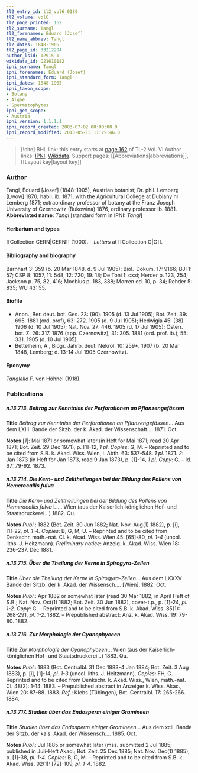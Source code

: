 ```yaml
---
tl2_entry_id: tl2_vol6_0189
tl2_volume: vol6
tl2_page_printed: 162
tl2_surname: Tangl
tl2_forenames: Eduard [Josef]
tl2_name_abbrev: Tangl
tl2_dates: 1848-1905
tl2_page_id: 33212204
author_lsid: 12915-1
wikidata_id: Q21610182
ipni_surname: Tangl
ipni_forenames: Eduard (Josef)
ipni_standard_form: Tangl
ipni_dates: 1848-1905
ipni_taxon_scope: 
- Botany
- Algae
- Spermatophytes
ipni_geo_scope: 
- Austria
ipni_version: 1.1.1.1
ipni_record_created: 2003-07-02 00:00:00.0
ipni_record_modified: 2013-05-15 11:29:46.0
---
```


> [!cite] BHL link: this entry starts at [page 162](https://www.biodiversitylibrary.org/page/33212204) of TL-2 Vol. VI
> Author links: [IPNI](https://www.ipni.org/a/12915-1), [Wikidata](https://www.wikidata.org/wiki/Q21610182). Support pages: [[Abbreviations|abbreviations]], [[Layout key|layout key]]

### Author

Tangl, Eduard \[Josef\] (1848-1905), Austrian botanist; Dr. phil. Lemberg \[Lwow\] 1870; habil. ib. 1871; with the Agricultural College at Dublany nr Lemberg 1871; extraordinary professor of botany at the Franz Joseph University of Czernowitz (Bukowina) 1876, ordinary professor ib. 1881. 
**Abbreviated name**: *Tangl* \[standard form in IPNI: *Tangl*\]

#### Herbarium and types

[[Collection CERN|CERN]] (1000). – *Letters* at [[Collection G|G]].

#### Bibliography and biography

Barnhart 3: 359 (b. 20 Mar 1848, d. 9 Jul 1905); Biol.-Dokum. 17: 9166; BJI 1: 57; CSP 8: 1057, 11: 548, 12: 720, 19: 18; De Toni 1: cxxi; Herder p. 123, 254; Jackson p. 75, 82, 416; Moebius p. 183, 388; Morren ed. 10, p. 34; Rehder 5: 835; WU 43: 55.

#### Biofile

- Anon., Ber. deut. bot. Ges. 23: (90). 1905 (d. 13 Jul 1905); Bot. Zeit. 39: 695. 1881 (ord. prof), 63: 272. 1905 (d. 9 Jul 1905); Hedwigia 45: (38). 1906 (d. 10 Jul 1905); Nat. Nov. 27: 446. 1905 (d. 17 Jul 1905); Österr. bot. Z. 26: 317. 1876 (app. Czernowitz), 31: 305. 1881 (ord. prof. ib.), 55: 331. 1905 (d. 10 Jul 1905).
- Bettelheim, A., Biogr. Jahrb. deut. Nekrol. 10: 259\*. 1907 (b. 20 Mar 1848, Lemberg; d. 13-14 Jul 1905 Czernowitz).

#### Eponymy

*Tanglella* F. von Höhnel (1918).

### Publications

##### n.13.713. Beitrag zur Kenntniss der Perforationen an Pflanzengefässen

**Title**
*Beitrag zur Kenntniss der Perforationen an Pflanzengefässen*... Aus dem LXIII. Bande der Sitzb. der k. Akad. der Wissenschaft.... 1871. Oct.

**Notes**
\[*1*\]: Mai 1871 or somewhat later (in Heft for Mai 1871; read 20 Apr 1871; Bot. Zeit. 29 Dec 1971), p. \[1\]-12, *1 pl. Copies*: G, M. – Reprinted and to be cited from S.B. k. Akad. Wiss. Wien, i. Abth. 63: 537-548. *1 pl*. 1871.
*2*: Jan 1873 (in Heft for Jan 1873, read 9 Jan 1873), p. \[1\]-14, *1 pl. Copy*: G. – Id. 67: 79-92. 1873.

##### n.13.714. Die Kern– und Zelltheilungen bei der Bildung des Pollens von Hemerocallis fulva

**Title**
*Die Kern– und Zelltheilungen bei der Bildung des Pollens von Hemerocallis fulva* L.... Wien (aus der Kaiserlich-königlichen Hof- und Staatsdruckerei...) 1882. Qu.

**Notes**
*Publ*.: 1882 (Bot. Zeit. 30 Jun 1882; Nat. Nov. Aug(1) 1882), p. \[i\], \[1\]-22, *pl. 1-4. Copies*: B, G, M, U. – Reprinted and to be cited from Denkschr. math.-nat. Cl. k. Akad. Wiss. Wien 45: \[65\]-80, *pl. 1-4* (uncol. liths. J. Heitzmann).
*Preliminary notice*: Anzeig. k. Akad. Wiss. Wien 18: 236-237. Dec 1881.

##### n.13.715. Über die Theilung der Kerne in Spirogyra-Zellen

**Title**
*Über die Theilung der Kerne in Spirogyra-Zellen*... Aus dem LXXXV Bande der Sitzb. der k. Akad. der Wissensch.... \[Wien\]. 1882. Oct.

**Notes**
*Publ*.: Apr 1882 or somewhat later (read 30 Mar 1882; in April Heft of S.B.; Nat. Nov. Oct(1) 1882; Bot. Zeit. 30 Jun 1882), cover-t.p., p. \[1\]-24, *pl. 1-2. Copy*: G. – Reprinted and to be cited from S.B. k. Akad. Wiss. 85(1): 268-291, *pl. 1-2*. 1882. – Prepublished abstract: Anz. k. Akad. Wiss. 19: 79-80. 1882.

##### n.13.716. Zur Morphologie der Cyanophyceen

**Title**
*Zur Morphologie der Cyanophyceen*... Wien (aus der Kaiserlich-königlichen Hof- und Staatsdruckerei...) 1883. Qu.

**Notes**
*Publ*.: 1883 (Bot. Centralbl. 31 Dec 1883-4 Jan 1884; Bot. Zeit. 3 Aug 1883), p. \[i\], \[1\]-14, *pl. 1-3* (uncol. liths. J. Heitzmann). *Copies*: FH, G. – Reprinted and to be cited from Denkschr. k. Akad. Wiss., Wien, math.-nat. Cl. 48(2): 1-14. 1883. – Prepublished abstract in Anzeiger k. Wiss. Akad., Wien 20: 87-88. 1883.
*Ref*.: Klebs (Tübingen), Bot. Centralbl. 17: 265-266. 1884.

##### n.13.717. Studien über das Endosperm einiger Gramineen

**Title**
*Studien über das Endosperm einiger Gramineen*... Aus dem xcii. Bande der Sitzb. der kais. Akad. der Wissensch.... 1885. Oct.

**Notes**
*Publ*.: Jul 1885 or somewhat later (mss. submitted 2 Jul 1885; published in Juli-Heft Akad.; Bot. Zeit. 25 Dec 1885; Nat. Nov. Dec(1) 1885), p. \[1\]-38, *pl. 1-4. Copies*: B, G, M. – Reprinted and to be cited from S.B. k. Akad. Wiss. 92(1): \[72\]-109, *pl. 1-4*. 1882.


